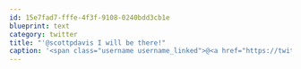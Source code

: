 ```yaml
---
id: 15e7fad7-fffe-4f3f-9108-0240bdd3cb1e
blueprint: text
category: twitter
title: "'@scottpdavis I will be there!"
caption: '<span class="username username_linked">@<a href="https://twitter.com/scottpdavis" title="Scott Davis">scottpdavis</a></span> I will be there!'
---
```

